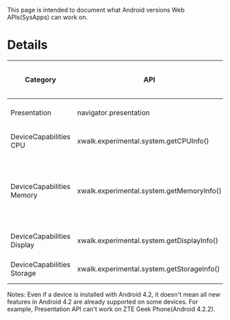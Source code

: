 This page is intended to document what Android versions Web APIs(SysApps) can work on.

# Details

| Category | API | Supported on Android versions |
-------------|--------------------|------------------
| Presentation | navigator.presentation | >= Android 4.2 |
| DeviceCapabilities CPU | xwalk.experimental.system.getCPUInfo()  | >= Android 4.0 |
| DeviceCapabilities Memory | xwalk.experimental.system.getMemoryInfo()  | >= Android 4.1 (Android 4.0 not supported due to a bug) |
| DeviceCapabilities Display | xwalk.experimental.system.getDisplayInfo()  | >= Android 4.2 |
| DeviceCapabilities Storage | xwalk.experimental.system.getStorageInfo() | >= Android 4.0 |

Notes:
Even if a device is installed with Android 4.2, it doesn't mean all new features in Android 4.2 are already supported on some devices. For example, Presentation API can't work on ZTE Geek Phone(Android 4.2.2). 